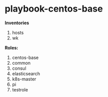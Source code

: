 # playbook-centos-base



**Inventories**

1. hosts
2. wk



**Roles:**

1. centos-base
2. common
3. consul
4. elasticsearch
5. k8s-master
6. pi
7. testrole





